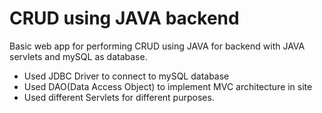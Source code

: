# CRUD using JAVA backend

Basic web app for performing CRUD using JAVA for backend with JAVA servlets and mySQL as database.
- Used JDBC Driver to connect to mySQL database
- Used DAO(Data Access Object) to implement MVC architecture in site
- Used different Servlets for different purposes.
